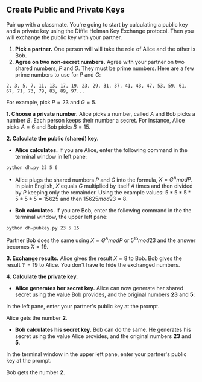 ## Create Public and Private Keys

Pair up with a classmate. You're going to start by calculating a public key and a private key using the Diffie Helman Key Exchange protocol. Then you will exchange the public key with your partner.
    
1. **Pick a partner.** One person will will take the role of Alice and the other is Bob.
1. **Agree on two non-secret numbers.** Agree with your partner on two shared numbers, $P$ and $G$.  They must be prime numbers.
  Here are a few prime numbers to use for $P$ and $G$: 
  ```
2, 3, 5, 7, 11, 13, 17, 19, 23, 29, 31, 37, 41, 43, 47, 53, 59, 61, 67, 71, 73, 79, 83, 89, 97...
  ```
  For example, pick $P=23$ and $G=5$.
  
**1. Choose a private number.** Alice picks a number, called $A$ and Bob picks a number $B$. Each person keeps their number a secret. For instance, Alice picks $A=6$ and Bob picks $B=15$.

**2. Calculate the public (shared) key.**
 -  **Alice calculates.** If you are Alice, enter the following command in the terminal window in left pane:

```python dh.py 23 5 6```

 - Alice plugs the shared numbers $P$ and $G$ into the formula, $X = G^A mod P$.
 In plain English, $X$ equals $G$ multiplied by itself $A$ times and then divided by $P$ keeping only the remainder. Using the example values: $5*5*5*5*5*5 = 15625$ and then $15625  mod  23 = 8$.

 - **Bob calculates.** If you are Bob, enter the following command in the the terminal window, the upper left pane:
 
```python dh-pubkey.py 23 5 15```

Partner Bob does the same using $X = G^A mod P$ or $5^{15} mod 23$ and the answer becomes $X=19$.

**3. Exchange results.**  Alice gives the result $X=8$ to Bob. Bob gives the result $Y=19$ to Alice. You don't have to hide the exchanged numbers.

**4. Calculate the private key.**

 - **Alice generates her secret key.** Alice can now generate her shared secret using the value Bob provides, and the original numbers **23** and **5**:

In the left pane, enter your partner's public key at the prompt.

Alice gets the number **2**.

 -  **Bob calculates his secret key.** Bob can do the same. He generates his secret using the value Alice provides, and the original numbers **23** and **5**. 
 
In the terminal window in the upper left pane, enter your partner's public key at the prompt.

Bob gets the number **2**.
